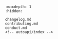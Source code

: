 ```{include} ../README.md
```

```{toctree}
:maxdepth: 1
:hidden:

changelog.md
contributing.md
conduct.md
<!-- autoapi/index -->
```